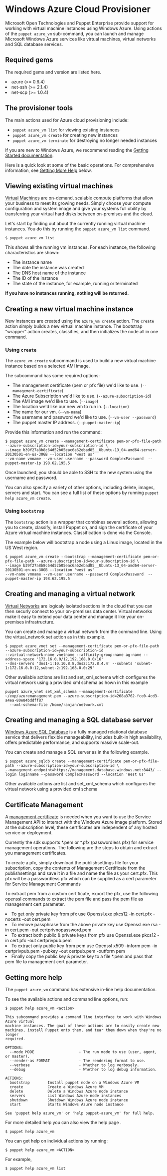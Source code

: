 <h1>Windows Azure Cloud Provisioner</h1>
              
<p>Microsoft Open Technologies and Puppet Enterprise provide support for working with virtual machine instances using Windows Azure. Using actions of the <code>puppet azure_vm</code> sub-command, you can launch and manage Microsoft Windows Azure services like virtual machines, virtual networks and SQL database services.</p>

<h2>Required gems</h2>

<p>The required gems and version are listed here.</p>

<p><li>azure (>= 0.6.4)</li>
<li>net-ssh (>= 2.1.4)</li>
<li>net-scp (>= 1.0.4)</li>
</p>

<h2>The provisioner tools</h2>

<p>The main actions used for Azure cloud provisioning include:</p>

<ul>
  <li><code>puppet azure_vm list</code> for viewing existing instances</li>
  <li><code>puppet azure_vm create</code> for creating new instances</li>
  <li><code>puppet azure_vm terminate</code> for destroying no longer needed instances</li>
</ul>

<p>If you are new to Windows Azure, we recommend reading the <a href="http://www.windowsazure.com">Getting Started documentation</a>.</p>

<p>Here is a quick look at some of the basic operations. For comprehensive information, see <a href="#getting-more-help">Getting More Help</a> below.</p>

<h2 id="viewing-existing-instances">Viewing existing virtual machines</h2>

<p><a href="http://www.windowsazure.com/en-us/services/virtual-machines/" target="_blank">Virtual Machines</a> are on-demand, scalable compute platforms that allow your business to meet its growing needs. Simply choose your compute configuration and system image and give your systems full obility by transferring your virtual hard disks between on-premises and the cloud.</p>

<p>Let's start by finding out about the currently running virtual machine instances.  You do this by running the <code>puppet azure_vm list</code> command.</p>

<pre><code>$ puppet azure_vm list
</code></pre>

<p>This shows all the running vm instances. For each instance, the following characteristics are shown:</p>

<ul>
  <li>The instance name</li>
  <li>The date the instance was created</li>
  <li>The DNS host name of the instance</li>
  <li>The ID of the instance</li>
  <li>The state of the instance, for example, running or terminated</li>
</ul>

<p><strong>If you have no instances running, nothing will be returned.</strong></p>

<h2 id="creating-a-new-vm-instance">Creating a new virtual machine instance</h2>

<p>New instances are created using the <code>azure_vm create</code> action. The <code>create</code> action simply builds a new virtual machine instance. The bootstrap “wrapper” action creates, classifies, and then initializes the node all in one command.</p>

<h3 id="using-create">Using <code>create</code></h3>

<p>The <code>azure_vm create</code> subcommand is used to build a new virtual machine instance based on a selected AMI image.</p>

<p>The subcommand has some required options:</p>

<ul>
  <li>The management certificate (pem or pfx file) we'd like to use. (<code>--management-certificate</code>)</li>
  <li>The Azure Subscription we'd like to use. (<code>--azure-subscription-id</code>)</li>
  <li>The AMI image we'd like to use. (<code>--image</code>)</li>
  <li>The location we'd like our new vm to run in. (<code>--location</code>)</li>
  <li>The name for our vm. (<code>--vm-name</code>)</li>
  <li>The username and password we'd like to use. (<code>--vm-user --password</code>)</li>
  <li>The puppet master IP address. (<code>--puppet-master-ip</code>)</li>
</ul>

<p>Provide this information and run the command:</p>

<pre><code>$ puppet azure_vm create --management-certificate pem-or-pfx-file-path --azure-subscription-id=your-subscription-id \
--image b39f27a8b8c64d52b05eac6a62ebad85__Ubuntu-13_04-amd64-server-20130501-en-us-30GB --location 'west us' 
--vm-name vmname --vm-user username --password ComplexPassword  --puppet-master-ip 198.62.195.5
</code></pre>

<p>Once launched, you should be able to SSH to the new system using the username and password.</p>

<p>You can also specify a variety of other options, including delete, images, servers and start. You can see a full list of these options
by running <code>puppet help azure_vm create</code>.</p>

<h3 id="using-bootstrap">Using <code>bootstrap</code></h3>

<p>The <code>bootstrap</code> action is a wrapper that combines several actions, allowing you to create, classify, install Puppet on, and sign the certificate of your Azure virtual machine instances. Classification is done via the Console.</p>

<p>The example below will bootstrap a node using a Linux image, located in the US West region.</p>

<pre><code>$ puppet azure_vm create --bootstrap --management-certificate pem-or-pfx-file-path --azure-subscription-id=your-subscription-id \
--image b39f27a8b8c64d52b05eac6a62ebad85__Ubuntu-13_04-amd64-server-20130501-en-us-30GB --location 'west us' 
--vm-name vmname --vm-user username --password ComplexPassword  --puppet-master-ip 198.62.195.5
</code></pre>

<h2 id="virtual-network">Creating and managing a virtual network</h2>

<p><a href="http://www.windowsazure.com/en-us/services/virtual-network/" target="_blank">Virtual Networks</a> are logicaly isolated sections in the cloud that you can then securly connect to your on-premises data center. Virtual networks make it easy to extend your data center and manage it like your on-premises infrastructure.</p>

<p>You can create and manage a virtual network from the command line. Using the virtual_network set action as in this example.</p>

<pre><code>$ puppet azure_vnet set --management-certificate pem-or-pfx-file-path --azure-subscription-id=your-subscription-id
--virtual-network-name vnetname --affinity-group-name ag-name --address-space '172.16.0.0/12,192.168.0.0/16'
--dns-servers 'dns1-1:10.10.8.8,dns2:172.8.4.4' --subnets 'subnet-1:172.16.0.0:12,subnet-2:192.168.0.0:29'
</code></pre>

<p>Other available actions are list and set_xml_schema which configures the virtual network using a provided xml schema as hown in this example</p>

<pre><code>puppet azure_vnet set_xml_schema --management-certificate ~/exp/azuremanagement.pem --azure-subscription-id=268a3762-fce0-4cd3-a4ea-80e84bddff87
  --xml-schema-file /home/ranjan/network.xml
</code></pre>

<h2 id="sql-database">Creating and managing a SQL database server</h2>

<p><a href="http://www.windowsazure.com/en-us/services/sql-database/" target="_blank">Windows Azure SQL Database</a> is a fully managed relational database service that delivers flexible manageability, includes built-in high availability, offers predictable performance, and supports massive scale-out.</p>

<p>You can create and manage a SQL server as in the following example.</p>

<pre><code>$ puppet azure_sqldb create --management-certificate pem-or-pfx-file-path --azure-subscription-id=your-subscription-id \
--management-endpoint=https://management.database.windows.net:8443/ --login loginname --password ComplexPassword --location 'West Us'
</code></pre>

<p>Other available actions are list and set_xml_schema which configures the virtual network using a provided xml schema</p>

<h2 id="cert-management">Certificate Management</h2>

<p>A <a href="http://msdn.microsoft.com/en-us/library/windowsazure/gg981929.aspx" target="_blank">management certificate</a> is needed when you want to use the Service Management API to interact with the Windows Azure image platform. Stored at the subscription level, these certificates are independent of any hosted service or deployment.

<p>Currently the sdk supports *.pem or *.pfx (passwordless pfx) for service management operations. 
The following are the steps to obtain and extract you management certificates.</p>

<p>To create a pfx, simply download the publishsettings file for your subscription, copy the contents of Management Certificate from the publishsettings and save it in a file and name the file as your cert.pfx. This pfx will be a passwordless pfx which can be supplied as a cert parameter for Service Management Commands</p>

<p>To extract pem from a custom certificate, export the pfx, use the following openssl commands to extract the pem file and pass the pem file as management cert parameter.</p>

<li>To get only private key from pfx use Openssl.exe pkcs12 -in cert.pfx -nocerts -out cert.pem</li>
<li>To remove passphrase from the above private key use Openssl.exe rsa -in cert.pem -out certprivnopassword.pem</li>
<li>To extract both public & private keys from pfx use Openssl.exe pkcs12 -in cert.pfx -out certprivpub.pem</li>
<li>To extract only public key from pem use Openssl x509 -inform pem -in certprivpub.pem -pubkey -out certpub.pem -outform pem</li>
<li>Finally copy the public key & private key to a file *.pem and pass that pem file to management cert parameter.</li>

<h2 id="getting-more-help">Getting more help</h2>

<p>The <code>puppet azure_vm</code> command has extensive in-line help documentation.</p>

<p>To see the available actions and command line options, run:</p>

<pre><code>$ puppet help azure_vm &lt;action&gt;

This subcommand provides a command line interface to work with Windows Azure virtual
machine instances. The goal of these actions are to easily create new
machines, install Puppet onto them, and tear them down when they're no longer
required.

OPTIONS:
  --mode MODE                    - The run mode to use (user, agent, or master).
  --render-as FORMAT             - The rendering format to use.
  --verbose                      - Whether to log verbosely.
  --debug                        - Whether to log debug information.

ACTIONS:
  bootstrap        Install puppet node on a Windows Azure VM
  create           Create a Windows Azure VM
  delete           Delete a Windows Azure node instance
  servers          List Windows Azure node instances
  shutdown         Shutdown Windows Azure node instance
  start            Starts Windows Azure node instance

See 'puppet help azure_vm' or 'help puppet-azure_vm' for full help.
</code></pre>

<p>For more detailed help you can also view the help page .</p>

<pre><code>$ puppet help azure_vm
</code></pre>

<p>You can get help on individual actions by running:</p>

<pre><code>$ puppet help azure_vm &lt;ACTION&gt;
</code></pre>

<p>For example,</p>

<pre><code>$ puppet help azure_vm list
</code></pre>
